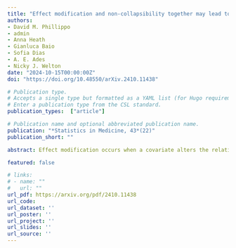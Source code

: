 ```yaml
---
title: "Effect modification and non-collapsibility together may lead to conflicting treatment decisions: a review of marginal and conditional estimands and recommendations for decision-making"
authors:
- David M. Phillippo
- admin
- Anna Heath
- Gianluca Baio
- Sofia Dias
- A. E. Ades
- Nicky J. Welton
date: "2024-10-15T00:00:00Z"
doi: "https://doi.org/10.48550/arXiv.2410.11438"

# Publication type.
# Accepts a single type but formatted as a YAML list (for Hugo requirements).
# Enter a publication type from the CSL standard.
publication_types:  ["article"]

# Publication name and optional abbreviated publication name.
publication: "*Statistics in Medicine, 43*(22)"
publication_short: ""

abstract: Effect modification occurs when a covariate alters the relative effectiveness of treatment compared to control. It is widely understood that, when effect modification is present, treatment recommendations may vary by population and by subgroups within the population. Population-adjustment methods are increasingly used to adjust for differences in effect modifiers between study populations and to produce population-adjusted estimates in a relevant target population for decision-making. It is also widely understood that marginal and conditional estimands for non-collapsible effect measures, such as odds ratios or hazard ratios, do not in general coincide even without effect modification. However, the consequences of both non-collapsibility and effect modification together are little-discussed in the literature. In this paper, we set out the definitions of conditional and marginal estimands, illustrate their properties when effect modification is present, and discuss the implications for decision-making. In particular, we show that effect modification can result in conflicting treatment rankings between conditional and marginal estimates. This is because conditional and marginal estimands correspond to different decision questions that are no longer aligned when effect modification is present. For time-to-event outcomes, the presence of covariates implies that marginal hazard ratios are time-varying, and effect modification can cause marginal hazard curves to cross. We conclude with practical recommendations for decision-making in the presence of effect modification, based on pragmatic comparisons of both conditional and marginal estimates in the decision target population. Currently, multilevel network meta-regression is the only population-adjustment method capable of producing both conditional and marginal estimates, in any decision target population.

featured: false

# links:
# - name: ""
#   url: ""
url_pdf: https://arxiv.org/pdf/2410.11438
url_code: 
url_dataset: ''
url_poster: ''
url_project: ''
url_slides: ''
url_source: ''
---
```

